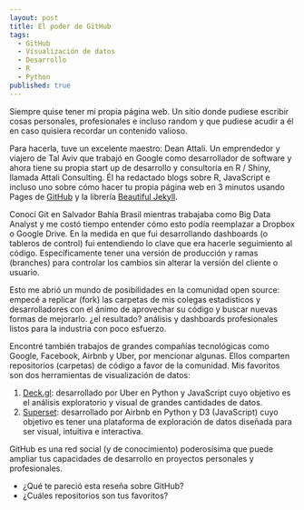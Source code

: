 ```yaml
---
layout: post
title: El poder de GitHub
tags:
  - GitHub
  - Visualización de datos
  - Desarrollo
  - R
  - Python
published: true
---
```


Siempre quise tener mi propia página web. Un sitio donde pudiese escribir cosas personales, profesionales e incluso random y que pudiese acudir a él en caso quisiera recordar un contenido valioso.

Para hacerla, tuve un excelente maestro: Dean Attali. Un emprendedor y viajero de Tal Aviv que trabajó en Google como desarrollador de software y ahora tiene su propia start up de desarrollo y consultoría en R / Shiny, llamada Attali Consulting. Él ha redactado blogs sobre R, JavaScript e incluso uno sobre cómo hacer tu propia página web en 3 minutos usando Pages de [GitHub](http://github.com) y la librería [Beautiful Jekyll](http://deanattali.com/beautiful-jekyll/).

Conocí Git en Salvador Bahía Brasil mientras trabajaba como Big Data Analyst y me costó tiempo entender cómo esto podía reemplazar a Dropbox o Google Drive. En la medida en que fui desarrollando dashboards (o tableros de control) fui entendiendo lo clave que era hacerle seguimiento al código. Específicamente tener una versión de producción y ramas (branches) para controlar los cambios sin alterar la versión del cliente o usuario. 

Esto me abrió un mundo de posibilidades en la comunidad open source: empecé a replicar (fork) las carpetas de mis colegas estadísticos y desarrolladores con el ánimo de aprovechar su código y buscar nuevas formas de mejorarlo. ¿el resultado? análisis y dashboards profesionales listos para la industria con poco esfuerzo.

Encontré también trabajos de grandes compañías tecnológicas como Google, Facebook, Airbnb y Uber, por mencionar algunas. Ellos comparten repositorios (carpetas) de código a favor de la comunidad. Mis favoritos son dos herramientas de visualización de datos: 

1. [Deck.gl](http://uber.github.io/deck.gl/#/): desarrollado por Uber en Python y JavaScript cuyo objetivo es el análisis exploratorio y visual de grandes cantidades de datos.
2. [Superset](https://github.com/airbnb/superset): desarrollado por Airbnb en Python y D3 (JavaScript) cuyo objetivo es tener una plataforma de exploración de datos diseñada para ser visual, intuitiva e interactiva.

GitHub es una red social (y de conocimiento) poderosísima que puede ampliar tus capacidades de desarrollo en proyectos personales y profesionales.

* ¿Qué te pareció esta reseña sobre GitHub?
* ¿Cuáles repositorios son tus favoritos?